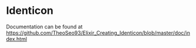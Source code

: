 # Identicon

Documentation can be found at https://github.com/TheoSeo93/Elixir_Creating_Identicon/blob/master/doc/index.html

